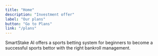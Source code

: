 ```yaml
---
title: "Home"
description: "Investment offer"
label: "Our plans"
button: "Go to Plans"
link: "/plans"
---
```


SmartStake AI offers a sports betting system for beginners to become a successful sports bettor with the right bankroll management.
